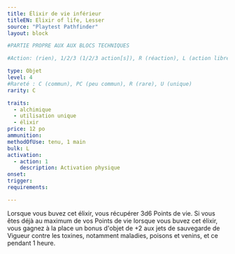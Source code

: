 ```yaml
---
title: Élixir de vie inférieur
titleEN: Elixir of life, Lesser
source: "Playtest Pathfinder"
layout: block

#PARTIE PROPRE AUX AUX BLOCS TECHNIQUES

#Action: (rien), 1/2/3 (1/2/3 action[s]), R (réaction), L (action libre)

type: Objet
level: 4
#Rareté : C (commun), PC (peu commun), R (rare), U (unique)
rarity: C

traits:
  - alchimique
  - utilisation unique
  - élixir
price: 12 po
ammunition:
methodOfUse: tenu, 1 main
bulk: L
activation: 
  - action: 1
    description: Activation physique
onset: 
trigger:
requirements:

---
```


Lorsque vous buvez cet élixir, vous récupérer 3d6 Points de vie. Si vous êtes déjà au maximum de vos Points de vie lorsque vous buvez cet élixir, vous gagnez à la place un bonus d'objet de +2 aux jets de sauvegarde de Vigueur contre les toxines, notamment maladies, poisons et venins, et ce pendant 1 heure.